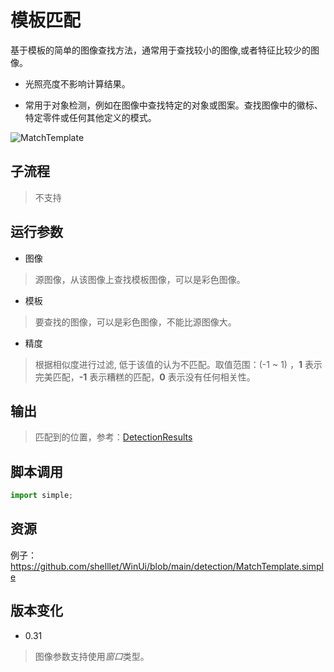 # 模板匹配 
基于模板的简单的图像查找方法，通常用于查找较小的图像,或者特征比较少的图像。

*  光照亮度不影响计算结果。

* 常用于对象检测，例如在图像中查找特定的对象或图案。查找图像中的徽标、特定零件或任何其他定义的模式。

![MatchTemplate](./images/07.png ':size=90%')

## 子流程
> 不支持


## 运行参数

* 图像
> 源图像，从该图像上查找模板图像，可以是彩色图像。
* 模板
>   要查找的图像，可以是彩色图像，不能比源图像大。
* 精度
>   根据相似度进行过滤, 低于该值的认为不匹配。取值范围：(-1 ~ 1) ，**1** 表示完美匹配，**-1** 表示糟糕的匹配，**0** 表示没有任何相关性。

## 输出

> 匹配到的位置，参考：[DetectionResults](./types/DetectionResult.md)
    

## 脚本调用

```python
import simple;

```

## 资源

例子：https://github.com/shelllet/WinUi/blob/main/detection/MatchTemplate.simple







## 版本变化

* 0.31
> 图像参数支持使用*窗口*类型。